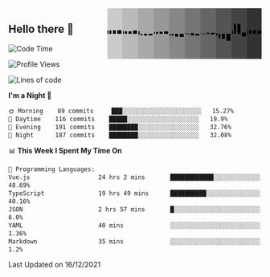 <img width="307" align="right" src="https://raw.githubusercontent.com/SubZtep/SubZtep/master/assets/eq1.gif"/>

## Hello there 👋

<!--START_SECTION:waka-->
![Code Time](http://img.shields.io/badge/Code%20Time-2%2C787%20hrs%2055%20mins-blue)

![Profile Views](http://img.shields.io/badge/Profile%20Views-0-blue)

![Lines of code](https://img.shields.io/badge/From%20Hello%20World%20I%27ve%20Written-833%20Thousand%20lines%20of%20code-blue)

**I'm a Night 🦉** 

```text
🌞 Morning    89 commits     ███░░░░░░░░░░░░░░░░░░░░░░   15.27% 
🌆 Daytime    116 commits    █████░░░░░░░░░░░░░░░░░░░░   19.9% 
🌃 Evening    191 commits    ████████░░░░░░░░░░░░░░░░░   32.76% 
🌙 Night      187 commits    ████████░░░░░░░░░░░░░░░░░   32.08%

```


📊 **This Week I Spent My Time On** 

```text
💬 Programming Languages: 
Vue.js                   24 hrs 2 mins       ████████████░░░░░░░░░░░░░   48.69% 
TypeScript               19 hrs 49 mins      ██████████░░░░░░░░░░░░░░░   40.16% 
JSON                     2 hrs 57 mins       █░░░░░░░░░░░░░░░░░░░░░░░░   6.0% 
YAML                     40 mins             ░░░░░░░░░░░░░░░░░░░░░░░░░   1.36% 
Markdown                 35 mins             ░░░░░░░░░░░░░░░░░░░░░░░░░   1.2%

```


 Last Updated on 16/12/2021
<!--END_SECTION:waka-->
